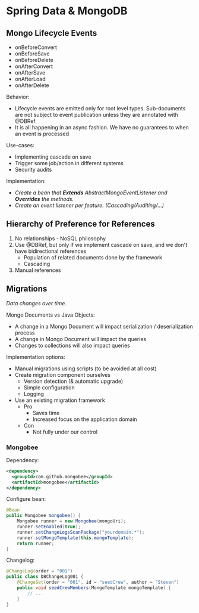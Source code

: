 # Spring Data & MongoDB

## Mongo Lifecycle Events

- onBeforeConvert
- onBeforeSave
- onBeforeDelete
- onAfterConvert
- onAfterSave
- onAfterLoad
- onAfterDelete

Behavior:
- Lifecycle events are emitted only for root level types.
  Sub-documents are not subject to event publication unless they are annotated with @DBRef
- It is all happening in an async fashion. We have no guarantees to when an event is processed

Use-cases:
- Implementing cascade on save
- Trigger some job/action in different systems
- Security audits

Implementation:

- *Create a bean that **Extends** AbstractMongoEventListener and **Overrides** the methods.*
- *Create an event listener per feature. (Cascading/Auditing/...)*

## Hierarchy of Preference for References

1. No relationships - NoSQL philosophy
2. Use @DBRef, but only if we implement cascade on save, and we don't have bidirectional references
    - Population of related documents done by the framework
    - Cascading
3. Manual references

## Migrations

*Data changes over time.*

Mongo Documents vs Java Objects:
- A change in a Mongo Document will impact serialization / deserialization process
- A change in Mongo Document will impact the queries
- Changes to collections will also impact queries

Implementation options:
- Manual migrations using scripts (to be avoided at all cost)
- Create migration component ourselves
  - Version detection (& automatic upgrade)
  - Simple configuration
  - Logging
- Use an existing migration framework
  - Pro
    - Saves time
    - Increased focus on the application domain
  - Con
    - Not fully under our control

### Mongobee

Dependency:
```xml
<dependency>
  <groupId>com.github.mongobee</groupId>
  <artifactId>mongobee</artifactId>
</dependency>
```
Configure bean:
```java
@Bean
public Mongobee mongobee() {
    Mongobee runner = new Mongobee(mongoUri);
    runner.setEnabled(true);
    runner.setChangeLogsScanPackage("yourdomain.*");
    runner.setMongoTemplate(this.mongoTemplate);
    return runner;
}
```
Changelog:
```java
@ChangeLog(order = "001")
public class DBChangeLog001 {
    @ChangeSet(order = "001", id = "seedCrew", author = "Steven")
    public void seedCrewMembers(MongoTemplate mongoTemplate) {
        // ...
    }
}
```